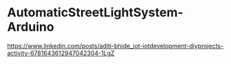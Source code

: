 # AutomaticStreetLightSystem-Arduino

https://www.linkedin.com/posts/aditi-bhide_iot-iotdevelopment-diyprojects-activity-6781643612947042304-1LgZ
